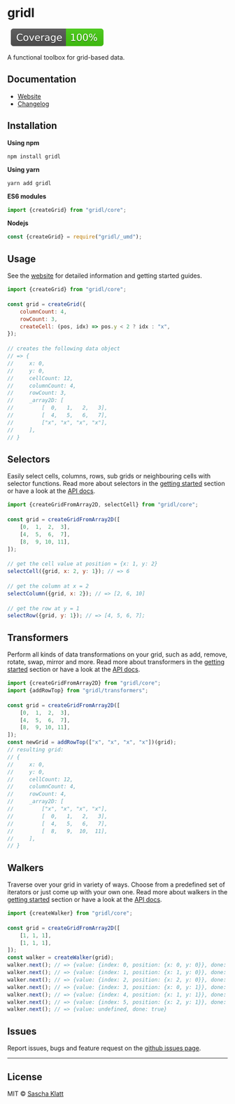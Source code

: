 # gridl

<p>
  <img alt="" src="https://img.shields.io/npm/v/gridl">
  <img alt="" src="https://img.shields.io/npm/l/gridl">
  <img alt="" src="./docs/badge-coverage.svg">
</p>

A functional toolbox for grid-based data.

## Documentation

- [Website](https://gridl.dev)
- [Changelog](https://github.com/klattiation/gridl/wiki/Changelog)

## Installation

**Using npm**

```
npm install gridl
```

**Using yarn**

```
yarn add gridl
```

**ES6 modules**

```js
import {createGrid} from "gridl/core";
```

**Nodejs**

```js
const {createGrid} = require("gridl/_umd");
```

## Usage

See the [website](https://gridl.dev) for detailed information and getting started guides.

```js
import {createGrid} from "gridl/core";

const grid = createGrid({
    columnCount: 4,
    rowCount: 3,
    createCell: (pos, idx) => pos.y < 2 ? idx : "x",
});

// creates the following data object
// => {
//     x: 0,
//     y: 0,
//     cellCount: 12,
//     columnCount: 4,
//     rowCount: 3,
//     _array2D: [
//         [  0,   1,   2,   3],
//         [  4,   5,   6,   7],
//         ["x", "x", "x", "x"],
//     ],
// }
```

## Selectors

Easily select cells, columns, rows, sub grids or neighbouring cells with selector functions. Read more about selectors in the [getting started](https://gridl.dev/getting-started/grid-selectors) section or have a look at the [API docs](https://gridl.dev/api-docs/).

```js
import {createGridFromArray2D, selectCell} from "gridl/core";

const grid = createGridFromArray2D([
    [0,  1,  2,  3],
    [4,  5,  6,  7],
    [8,  9, 10, 11],
]);

// get the cell value at position = {x: 1, y: 2}
selectCell({grid, x: 2, y: 1}); // => 6

// get the column at x = 2
selectColumn({grid, x: 2}); // => [2, 6, 10]

// get the row at y = 1
selectRow({grid, y: 1}); // => [4, 5, 6, 7];
```

## Transformers

Perform all kinds of data transformations on your grid, such as add, remove, rotate, swap, mirror and more. Read more about transformers in the [getting started](https://gridl.dev/getting-started/grid-transformers) section or have a look at the [API docs](https://gridl.dev/api-docs/#transformers).

```js
import {createGridFromArray2D} from "gridl/core";
import {addRowTop} from "gridl/transformers";

const grid = createGridFromArray2D([
    [0,  1,  2,  3],
    [4,  5,  6,  7],
    [8,  9, 10, 11],
]);
const newGrid = addRowTop(["x", "x", "x", "x"])(grid);
// resulting grid:
// {
//     x: 0,
//     y: 0,
//     cellCount: 12,
//     columnCount: 4,
//     rowCount: 4,
//     _array2D: [
//         ["x", "x", "x", "x"],
//         [  0,   1,   2,   3],
//         [  4,   5,   6,   7],
//         [  8,   9,  10,  11],
//     ],
// }
```

## Walkers

Traverse over your grid in variety of ways. Choose from a predefined set of iterators or just come up with your own one. Read more about walkers in the [getting started](https://gridl.dev/getting-started/grid-walkers) section or have a look at the [API docs](https://gridl.dev/api-docs/).

```js
import {createWalker} from "gridl/core";

const grid = createGridFromArray2D([
    [1, 1, 1],
    [1, 1, 1],
]);
const walker = createWalker(grid);
walker.next(); // => {value: {index: 0, position: {x: 0, y: 0}}, done: false}
walker.next(); // => {value: {index: 1, position: {x: 1, y: 0}}, done: false}
walker.next(); // => {value: {index: 2, position: {x: 2, y: 0}}, done: false}
walker.next(); // => {value: {index: 3, position: {x: 0, y: 1}}, done: false}
walker.next(); // => {value: {index: 4, position: {x: 1, y: 1}}, done: false}
walker.next(); // => {value: {index: 5, position: {x: 2, y: 1}}, done: false}
walker.next(); // => {value: undefined, done: true}
````



## Issues

Report issues, bugs and feature request on the [github issues page](https://github.com/klattiation/gridl/issues).

-----------------------------------------------------------------------------------------------------------

## License

MIT © [Sascha Klatt](https://github.com/klattiation)
